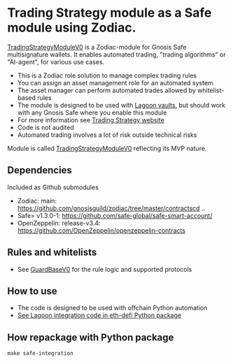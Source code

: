 # Trading Strategy module as a Safe module using Zodiac.

[TradingStrategyModuleV0](./src/TradingStrategyModuleV0.sol) is a Zodiac-module for Gnosis Safe multisignature wallets.
It enables automated trading, "trading algorithms" or "AI-agent", for various use cases.

- This is a Zodiac role solution to manage complex trading rules
- You can assign an asset management role for an automated system 
- The asset manager can perform automated trades allowed by whitelist-based rules
- The module is designed to be used with [Lagoon vaults](https://tradingstrategy.ai/glossary/lagoon),
  but should work with any Gnosis Safe where you enable this module
- For more information see [Trading Strategy website](https://tradingstrategy.ai)
- Code is not audited
- Automated trading involves a lot of risk outside technical risks

Module is called [TradingStrategyModuleV0](./src/TradingStrategyModuleV0.sol) reflecting its MVP nature.

## Dependencies

Included as Github submodules

- Zodiac: main: https://github.com/gnosisguild/zodiac/tree/master/contractscd ..
- Safe> v1.3.0-1: https://github.com/safe-global/safe-smart-account/
- OpenZeppelin: release-v3.4: https://github.com/OpenZeppelin/openzeppelin-contracts

## Rules and whitelists

- See [GuardBaseV0](../guard/src/GuardV0Base.sol) for the rule logic and supported protocols

## How to use

- The code is designed to be used with offchain Python automation
- [See Lagoon integration code in eth-defi Python package](https://web3-ethereum-defi.readthedocs.io/api/lagoon/index.html)

## How repackage with Python package

```shell
make safe-integration
```

